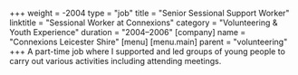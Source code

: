 +++
weight = -2004
type = "job"
title = "Senior Sessional Support Worker"
linktitle = "Sessional Worker at Connexions"
category = "Volunteering & Youth Experience"
duration = "2004–2006"
[company]
  name = "Connexions Leicester Shire"
[menu]
  [menu.main]
    parent = "volunteering"
+++
A part-time job where I supported and led groups of young people to carry out various activities including attending meetings.
